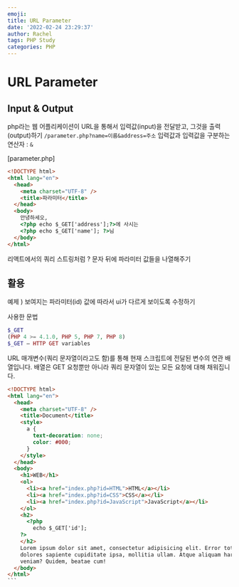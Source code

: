 ```yaml
---
emoji:
title: URL Parameter
date: '2022-02-24 23:29:37'
author: Rachel
tags: PHP Study
categories: PHP
---
```


# URL Parameter

## Input & Output

php라는 웹 어플리케이션이 URL을 통해서 입력값(input)을 전달받고, 그것을 출력(output)하기
`/parameter.php?name=이름&address=주소`
입력값과 입력값을 구분하는 연산자 : `&`

[parameter.php]

```html
<!DOCTYPE html>
<html lang="en">
  <head>
    <meta charset="UTF-8" />
    <title>파라미터</title>
  </head>
  <body>
    안녕하세오,
    <?php echo $_GET['address'];?>에 사시는
    <?php echo $_GET['name']; ?>님
  </body>
</html>
```

리액트에서의 쿼리 스트링처럼 ? 문자 뒤에 파라미터 값들을 나열해주기

## 활용

예제 ) 보여지는 파라미터(id) 값에 따라서 ui가 다르게 보이도록 수정하기

사용한 문법

```php
$_GET
(PHP 4 >= 4.1.0, PHP 5, PHP 7, PHP 8)
$_GET — HTTP GET variables
```

URL 매개변수(쿼리 문자열이라고도 함)를 통해 현재 스크립트에 전달된 변수의 연관 배열입니다.
배열은 GET 요청뿐만 아니라 쿼리 문자열이 있는 모든 요청에 ​​대해 채워집니다.

````html
<!DOCTYPE html>
<html lang="en">
  <head>
    <meta charset="UTF-8" />
    <title>Document</title>
    <style>
      a {
        text-decoration: none;
        color: #000;
      }
    </style>
  </head>
  <body>
    <h1>WEB</h1>
    <ol>
      <li><a href="index.php?id=HTML">HTML</a></li>
      <li><a href="index.php?id=CSS">CSS</a></li>
      <li><a href="index.php?id=JavaScript">JavaScript</a></li>
    </ol>
    <h2>
      <?php
        echo $_GET['id'];
    ?>
    </h2>
    Lorem ipsum dolor sit amet, consectetur adipisicing elit. Error totam beatae natus delectus
    dolores sapiente cupiditate ipsa, mollitia ullam. Atque aliquam harum vel repellendus est rerum
    veniam? Quidem, beatae cum!
  </body>
</html>
​```
````
